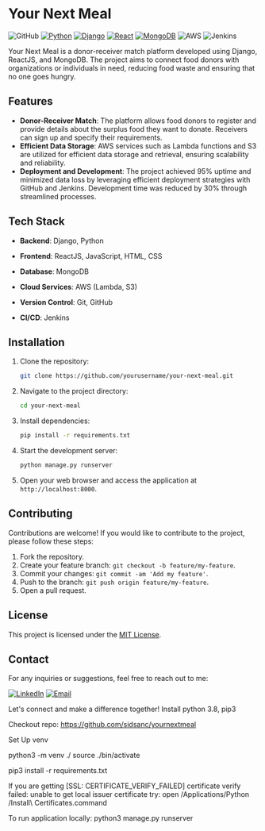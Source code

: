 # Your Next Meal

![GitHub](https://img.shields.io/badge/GitHub-Repository-blue?style=flat&logo=github)
[![Python](https://img.shields.io/badge/Code-Python-informational?style=flat&logo=python&logoColor=white)](https://www.python.org/)
[![Django](https://img.shields.io/badge/Code-Django-092E20?style=flat&logo=django&logoColor=white)](https://www.djangoproject.com/start/)
[![React](https://img.shields.io/badge/Code-React-informational?style=flat&logo=react&color=61DAFB)](https://react.dev/)
[![MongoDB](https://img.shields.io/badge/DataBase-MongoDB-4EA94B?style=flat&logo=mongodb&logoColor=white)](https://www.mongodb.com/)
![AWS](https://img.shields.io/badge/AWS-Amazon%20Web%20Services-orange?style=flat&logo=amazon-aws)
![Jenkins](https://img.shields.io/badge/CI-Jenkins-black?style=flat&logo=jenkins)

Your Next Meal is a donor-receiver match platform developed using Django, ReactJS, and MongoDB. The project aims to connect food donors with organizations or individuals in need, reducing food waste and ensuring that no one goes hungry.

## Features

- **Donor-Receiver Match**: The platform allows food donors to register and provide details about the surplus food they want to donate. Receivers can sign up and specify their requirements.
- **Efficient Data Storage**: AWS services such as Lambda functions and S3 are utilized for efficient data storage and retrieval, ensuring scalability and reliability.
- **Deployment and Development**: The project achieved 95% uptime and minimized data loss by leveraging efficient deployment strategies with GitHub and Jenkins. Development time was reduced by 30% through streamlined processes.

## Tech Stack

- **Backend**: Django, Python

- **Frontend**: ReactJS, JavaScript, HTML, CSS

- **Database**: MongoDB

- **Cloud Services**: AWS (Lambda, S3)

- **Version Control**: Git, GitHub

- **CI/CD**: Jenkins

## Installation

1. Clone the repository:

   ```bash
   git clone https://github.com/yourusername/your-next-meal.git
   ```

2. Navigate to the project directory:

   ```bash
   cd your-next-meal
   ```

3. Install dependencies:

   ```bash
   pip install -r requirements.txt
   ```

4. Start the development server:

   ```bash
   python manage.py runserver
   ```

5. Open your web browser and access the application at `http://localhost:8000`.

## Contributing

Contributions are welcome! If you would like to contribute to the project, please follow these steps:

1. Fork the repository.
2. Create your feature branch: `git checkout -b feature/my-feature`.
3. Commit your changes: `git commit -am 'Add my feature'`.
4. Push to the branch: `git push origin feature/my-feature`.
5. Open a pull request.

## License

This project is licensed under the [MIT License](LICENSE).

## Contact

For any inquiries or suggestions, feel free to reach out to me:

[![LinkedIn](https://img.shields.io/badge/LinkedIn-Connect-blue?style=flat&logo=linkedin&logoColor=white)](https://www.linkedin.com/in/siddhant-sancheti)
[![Email](https://img.shields.io/badge/Email-Contact-red?style=flat&logo=gmail&logoColor=white)](mailto:sanchetisiddhantk@gmail.com)

Let's connect and make a difference together!
Install python 3.8, pip3

Checkout repo: 
https://github.com/sidsanc/yournextmeal


Set Up venv

python3 -m venv ./
source ./bin/activate


pip3 install -r requirements.txt


If you are getting 
[SSL: CERTIFICATE_VERIFY_FAILED] certificate verify failed: unable to get local issuer certificate 
try: 
open /Applications/Python <local version>/Install\ Certificates.command



To run application locally:
python3  manage.py runserver
